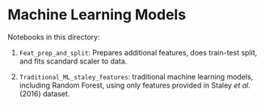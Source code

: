 # Machine Learning Models

Notebooks in this directory:

1. `Feat_prep_and_split`: Prepares additional features, does train-test split, and fits scandard scaler to data.

2. `Traditional_ML_staley_features`: traditional machine learning models, including Random Forest, using only features provided in Staley *et al.* (2016) dataset.